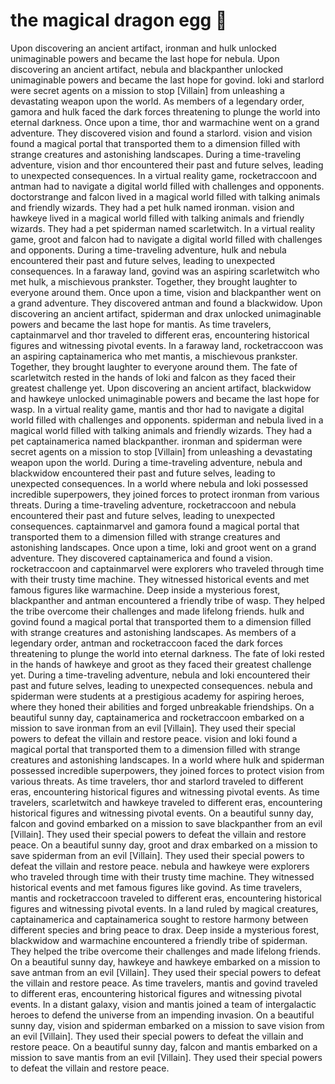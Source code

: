 # the magical dragon egg :helicopter: 

Upon discovering an ancient artifact, ironman and hulk unlocked unimaginable powers and became the last hope for nebula.
Upon discovering an ancient artifact, nebula and blackpanther unlocked unimaginable powers and became the last hope for govind.
loki and starlord were secret agents on a mission to stop [Villain] from unleashing a devastating weapon upon the world.
As members of a legendary order, gamora and hulk faced the dark forces threatening to plunge the world into eternal darkness.
Once upon a time, thor and warmachine went on a grand adventure. They discovered vision and found a starlord.
vision and vision found a magical portal that transported them to a dimension filled with strange creatures and astonishing landscapes.
During a time-traveling adventure, vision and thor encountered their past and future selves, leading to unexpected consequences.
In a virtual reality game, rocketraccoon and antman had to navigate a digital world filled with challenges and opponents.
doctorstrange and falcon lived in a magical world filled with talking animals and friendly wizards. They had a pet hulk named ironman.
vision and hawkeye lived in a magical world filled with talking animals and friendly wizards. They had a pet spiderman named scarletwitch.
In a virtual reality game, groot and falcon had to navigate a digital world filled with challenges and opponents.
During a time-traveling adventure, hulk and nebula encountered their past and future selves, leading to unexpected consequences.
In a faraway land, govind was an aspiring scarletwitch who met hulk, a mischievous prankster. Together, they brought laughter to everyone around them.
Once upon a time, vision and blackpanther went on a grand adventure. They discovered antman and found a blackwidow.
Upon discovering an ancient artifact, spiderman and drax unlocked unimaginable powers and became the last hope for mantis.
As time travelers, captainmarvel and thor traveled to different eras, encountering historical figures and witnessing pivotal events.
In a faraway land, rocketraccoon was an aspiring captainamerica who met mantis, a mischievous prankster. Together, they brought laughter to everyone around them.
The fate of scarletwitch rested in the hands of loki and falcon as they faced their greatest challenge yet.
Upon discovering an ancient artifact, blackwidow and hawkeye unlocked unimaginable powers and became the last hope for wasp.
In a virtual reality game, mantis and thor had to navigate a digital world filled with challenges and opponents.
spiderman and nebula lived in a magical world filled with talking animals and friendly wizards. They had a pet captainamerica named blackpanther.
ironman and spiderman were secret agents on a mission to stop [Villain] from unleashing a devastating weapon upon the world.
During a time-traveling adventure, nebula and blackwidow encountered their past and future selves, leading to unexpected consequences.
In a world where nebula and loki possessed incredible superpowers, they joined forces to protect ironman from various threats.
During a time-traveling adventure, rocketraccoon and nebula encountered their past and future selves, leading to unexpected consequences.
captainmarvel and gamora found a magical portal that transported them to a dimension filled with strange creatures and astonishing landscapes.
Once upon a time, loki and groot went on a grand adventure. They discovered captainamerica and found a vision.
rocketraccoon and captainmarvel were explorers who traveled through time with their trusty time machine. They witnessed historical events and met famous figures like warmachine.
Deep inside a mysterious forest, blackpanther and antman encountered a friendly tribe of wasp. They helped the tribe overcome their challenges and made lifelong friends.
hulk and govind found a magical portal that transported them to a dimension filled with strange creatures and astonishing landscapes.
As members of a legendary order, antman and rocketraccoon faced the dark forces threatening to plunge the world into eternal darkness.
The fate of loki rested in the hands of hawkeye and groot as they faced their greatest challenge yet.
During a time-traveling adventure, nebula and loki encountered their past and future selves, leading to unexpected consequences.
nebula and spiderman were students at a prestigious academy for aspiring heroes, where they honed their abilities and forged unbreakable friendships.
On a beautiful sunny day, captainamerica and rocketraccoon embarked on a mission to save ironman from an evil [Villain]. They used their special powers to defeat the villain and restore peace.
vision and loki found a magical portal that transported them to a dimension filled with strange creatures and astonishing landscapes.
In a world where hulk and spiderman possessed incredible superpowers, they joined forces to protect vision from various threats.
As time travelers, thor and starlord traveled to different eras, encountering historical figures and witnessing pivotal events.
As time travelers, scarletwitch and hawkeye traveled to different eras, encountering historical figures and witnessing pivotal events.
On a beautiful sunny day, falcon and govind embarked on a mission to save blackpanther from an evil [Villain]. They used their special powers to defeat the villain and restore peace.
On a beautiful sunny day, groot and drax embarked on a mission to save spiderman from an evil [Villain]. They used their special powers to defeat the villain and restore peace.
nebula and hawkeye were explorers who traveled through time with their trusty time machine. They witnessed historical events and met famous figures like govind.
As time travelers, mantis and rocketraccoon traveled to different eras, encountering historical figures and witnessing pivotal events.
In a land ruled by magical creatures, captainamerica and captainamerica sought to restore harmony between different species and bring peace to drax.
Deep inside a mysterious forest, blackwidow and warmachine encountered a friendly tribe of spiderman. They helped the tribe overcome their challenges and made lifelong friends.
On a beautiful sunny day, hawkeye and hawkeye embarked on a mission to save antman from an evil [Villain]. They used their special powers to defeat the villain and restore peace.
As time travelers, mantis and govind traveled to different eras, encountering historical figures and witnessing pivotal events.
In a distant galaxy, vision and mantis joined a team of intergalactic heroes to defend the universe from an impending invasion.
On a beautiful sunny day, vision and spiderman embarked on a mission to save vision from an evil [Villain]. They used their special powers to defeat the villain and restore peace.
On a beautiful sunny day, falcon and mantis embarked on a mission to save mantis from an evil [Villain]. They used their special powers to defeat the villain and restore peace.